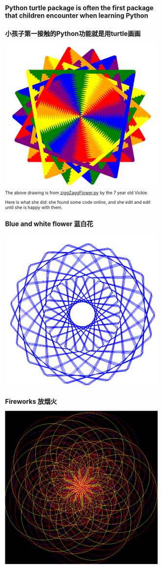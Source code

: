 ## Python turtle package is often the first package that children encounter when learning Python
## 小孩子第一接触的Python功能就是用turtle画画
![alt text](https://github.com/magicmathmandarin/Turtle/blob/master/ziggZaggFlower.png)

The above drawing is from [ziggZaggFlower.py](https://github.com/magicmathmandarin/Turtle/blob/master/Zigzagged%20flower.py)
by the 7 year old Vickie.

Here is what she did: she found some code online, and she edit and edit until she is happy with them.

## Blue and white flower 蓝白花
<img src="https://github.com/magicmathmandarin/Turtle/blob/master/blueghuiflower.PNG" width="500" height="500">

## Fireworks 放烟火
<img src="https://github.com/magicmathmandarin/Turtle/blob/master/beforeafter1.PNG" width="500" height="500">
